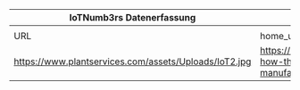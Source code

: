 |IoTNumb3rs Datenerfassung|||||||||||
| ---- | ---- | ---- | ---- | ---- | ---- | ---- | ---- | ---- | ---- | ---- |
||||||||||||
|URL|home_url|filename|device_class|device_count|market_class|market_volume|prognosis_year|publication_year|authorship_class|Dropbox folder|
|https://www.plantservices.com/assets/Uploads/IoT2.jpg|https://www.plantservices.com/articles/2015/infographic-how-the-internet-of-things-iot-is-transforming-manufacturing/|file7_IoT2.jpg||||||||marielledemuth/20181113-0000|
